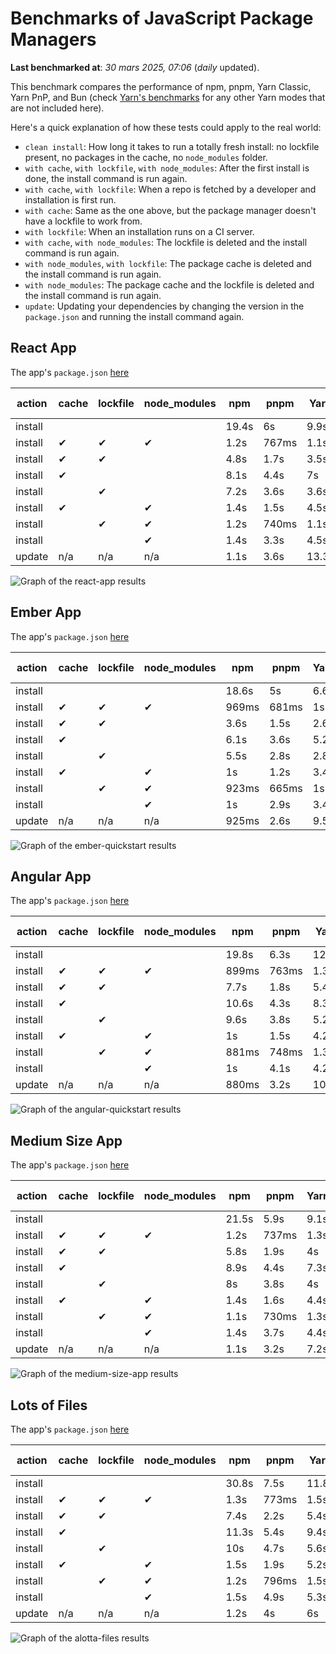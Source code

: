 # Benchmarks of JavaScript Package Managers

**Last benchmarked at**: _30 mars 2025, 07:06_ (_daily_ updated).

This benchmark compares the performance of npm, pnpm, Yarn Classic, Yarn PnP, and Bun (check [Yarn's benchmarks](https://yarnpkg.com/benchmarks) for any other Yarn modes that are not included here).

Here's a quick explanation of how these tests could apply to the real world:

- `clean install`: How long it takes to run a totally fresh install: no lockfile present, no packages in the cache, no `node_modules` folder.
- `with cache`, `with lockfile`, `with node_modules`: After the first install is done, the install command is run again.
- `with cache`, `with lockfile`: When a repo is fetched by a developer and installation is first run.
- `with cache`: Same as the one above, but the package manager doesn't have a lockfile to work from.
- `with lockfile`: When an installation runs on a CI server.
- `with cache`, `with node_modules`: The lockfile is deleted and the install command is run again.
- `with node_modules`, `with lockfile`: The package cache is deleted and the install command is run again.
- `with node_modules`: The package cache and the lockfile is deleted and the install command is run again.
- `update`: Updating your dependencies by changing the version in the `package.json` and running the install command again.

## React App

The app's `package.json` [here](./fixtures/react-app/package.json)

| action  | cache | lockfile | node_modules| npm | pnpm | Yarn | Yarn PnP | Bun |
| ---     | ---   | ---      | ---         | --- | ---  | ---  | ---      | --- |
| install |       |          |             | 19.4s | 6s | 9.9s | 4.7s | 1.8s |
| install | ✔     | ✔        | ✔           | 1.2s | 767ms | 1.1s | n/a | 35ms |
| install | ✔     | ✔        |             | 4.8s | 1.7s | 3.5s | 979ms | 437ms |
| install | ✔     |          |             | 8.1s | 4.4s | 7s | 4.3s | 426ms |
| install |       | ✔        |             | 7.2s | 3.6s | 3.6s | 974ms | 411ms |
| install | ✔     |          | ✔           | 1.4s | 1.5s | 4.5s | n/a | 33ms |
| install |       | ✔        | ✔           | 1.2s | 740ms | 1.1s | n/a | 31ms |
| install |       |          | ✔           | 1.4s | 3.3s | 4.5s | n/a | 33ms |
| update  | n/a | n/a | n/a | 1.1s | 3.6s | 13.3s | 6.6s | 35ms |

<img alt="Graph of the react-app results" src="results/img/react-app.svg" />

## Ember App

The app's `package.json` [here](./fixtures/ember-quickstart/package.json)

| action  | cache | lockfile | node_modules| npm | pnpm | Yarn | Yarn PnP | Bun |
| ---     | ---   | ---      | ---         | --- | ---  | ---  | ---      | --- |
| install |       |          |             | 18.6s | 5s | 6.6s | 3.7s | 1.1s |
| install | ✔     | ✔        | ✔           | 969ms | 681ms | 1s | n/a | 28ms |
| install | ✔     | ✔        |             | 3.6s | 1.5s | 2.6s | 881ms | 354ms |
| install | ✔     |          |             | 6.1s | 3.6s | 5.2s | 3.3s | 364ms |
| install |       | ✔        |             | 5.5s | 2.8s | 2.8s | 867ms | 335ms |
| install | ✔     |          | ✔           | 1s | 1.2s | 3.4s | n/a | 28ms |
| install |       | ✔        | ✔           | 923ms | 665ms | 1s | n/a | 25ms |
| install |       |          | ✔           | 1s | 2.9s | 3.4s | n/a | 25ms |
| update  | n/a | n/a | n/a | 925ms | 2.6s | 9.5s | 4.9s | 29ms |

<img alt="Graph of the ember-quickstart results" src="results/img/ember-quickstart.svg" />

## Angular App

The app's `package.json` [here](./fixtures/angular-quickstart/package.json)

| action  | cache | lockfile | node_modules| npm | pnpm | Yarn | Yarn PnP | Bun |
| ---     | ---   | ---      | ---         | --- | ---  | ---  | ---      | --- |
| install |       |          |             | 19.8s | 6.3s | 12s | 4.7s | 1.7s |
| install | ✔     | ✔        | ✔           | 899ms | 763ms | 1.3s | n/a | 30ms |
| install | ✔     | ✔        |             | 7.7s | 1.8s | 5.4s | 1.2s | 898ms |
| install | ✔     |          |             | 10.6s | 4.3s | 8.3s | 4s | 850ms |
| install |       | ✔        |             | 9.6s | 3.8s | 5.2s | 1.2s | 841ms |
| install | ✔     |          | ✔           | 1s | 1.5s | 4.2s | n/a | 29ms |
| install |       | ✔        | ✔           | 881ms | 748ms | 1.3s | n/a | 27ms |
| install |       |          | ✔           | 1s | 4.1s | 4.2s | n/a | 27ms |
| update  | n/a | n/a | n/a | 880ms | 3.2s | 10.7s | 4.4s | 32ms |

<img alt="Graph of the angular-quickstart results" src="results/img/angular-quickstart.svg" />

## Medium Size App

The app's `package.json` [here](./fixtures/medium-size-app/package.json)

| action  | cache | lockfile | node_modules| npm | pnpm | Yarn | Yarn PnP | Bun |
| ---     | ---   | ---      | ---         | --- | ---  | ---  | ---      | --- |
| install |       |          |             | 21.5s | 5.9s | 9.1s | 4.8s | 1.4s |
| install | ✔     | ✔        | ✔           | 1.2s | 737ms | 1.3s | n/a | 32ms |
| install | ✔     | ✔        |             | 5.8s | 1.9s | 4s | 1.1s | 498ms |
| install | ✔     |          |             | 8.9s | 4.4s | 7.3s | 4.2s | 486ms |
| install |       | ✔        |             | 8s | 3.8s | 4s | 1.1s | 466ms |
| install | ✔     |          | ✔           | 1.4s | 1.6s | 4.4s | n/a | 32ms |
| install |       | ✔        | ✔           | 1.1s | 730ms | 1.3s | n/a | 29ms |
| install |       |          | ✔           | 1.4s | 3.7s | 4.4s | n/a | 28ms |
| update  | n/a | n/a | n/a | 1.1s | 3.2s | 7.2s | 4.4s | 39ms |

<img alt="Graph of the medium-size-app results" src="results/img/medium-size-app.svg" />

## Lots of Files

The app's `package.json` [here](./fixtures/alotta-files/package.json)

| action  | cache | lockfile | node_modules| npm | pnpm | Yarn | Yarn PnP | Bun |
| ---     | ---   | ---      | ---         | --- | ---  | ---  | ---      | --- |
| install |       |          |             | 30.8s | 7.5s | 11.8s | 5.8s | 2.3s |
| install | ✔     | ✔        | ✔           | 1.3s | 773ms | 1.5s | n/a | 40ms |
| install | ✔     | ✔        |             | 7.4s | 2.2s | 5.4s | 1.3s | 739ms |
| install | ✔     |          |             | 11.3s | 5.4s | 9.4s | 5.2s | 728ms |
| install |       | ✔        |             | 10s | 4.7s | 5.6s | 1.3s | 719ms |
| install | ✔     |          | ✔           | 1.5s | 1.9s | 5.2s | n/a | 39ms |
| install |       | ✔        | ✔           | 1.2s | 796ms | 1.5s | n/a | 37ms |
| install |       |          | ✔           | 1.5s | 4.9s | 5.3s | n/a | 36ms |
| update  | n/a | n/a | n/a | 1.2s | 4s | 6s | 5.2s | 94ms |

<img alt="Graph of the alotta-files results" src="results/img/alotta-files.svg" />